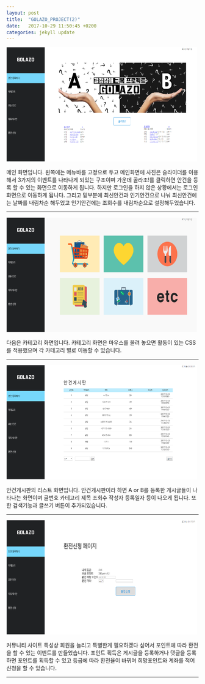 ```yaml
---
layout: post
title:  "GOLAZO_PROJECT(2)"
date:   2017-10-29 11:50:45 +0200
categories: jekyll update
---
```



<img src="/assets/그림01.png" style="width:500px; height:300px;">
 
메인 화면입니다. 왼쪽에는 메뉴바를 고정으로 두고 메인화면에 사진은 슬라이더를 이용해서 3가지의 이벤트를 나타나게 되있는 구조이며 
가운데 골라조!를 클릭하면 안건을 등록 할 수 있는 화면으로 이동하게 됩니다.
하지만 로그인을 하지 않은 상황에서는 로그인 화면으로 이동하게 됩니다.
그리고 밑부분에 최신안건과 인기안건으로 나눠 최신안건에는 날짜를 내림차순
해두었고 인기안건에는 조회수를 내림차순으로 설정해두었습니다.
- - -

<img src="/assets/그림02.png" style="width:500px; height:300px;">

다음은 카테고리 화면입니다. 카테고리 화면은 마우스를 올려 놓으면 활동이 있는 CSS를 적용했으며 각 카테고리 별로 이동할 수 있습니다. 

- - -

<img src="/assets/그림03.png" style="width:500px; height:300px;">

안건게시판의 리스트 화면입니다. 안건게시판이라 하면 A or B를 등록한 게시글들이 나타나는 화면이며 글번호 카테고리 제목 조회수 작성자 등록일자 등이 나오게 됩니다. 또한 검색기능과 글쓰기 버튼이 추가되있습니다.  
- - -

<img src="/assets/그림04.png" style="width:500px; height:300px;">

커뮤니티 사이트 특성상 회원을 늘리고 특별한게 필요하겠다 싶어서 포인트에 따라 환전을 할 수 있는 이벤트를 만들었습니다. 
포인트 획득은 게시글을 등록하거나 댓글을 등록하면 포인트를 획득할 수 있고 
등급에 따라 환전율이 바뀌며 희망포인트와 계좌를 적어 신청을 할 수 있습니다.

- - - 